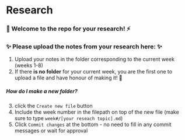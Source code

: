 # Research

### :wave: Welcome to the repo for your research! :zap: </br>

### :sparkles: Please upload the notes from your research here: :sparkles:
1. Upload your notes in the folder corresponding to the current week (weeks 1-8)
2. If there **is no folder** for your current week, you are the first one to upload a file and have honour of making it! :tada:

##### How do I make a new folder?
3. click the `Create new file` button
![]()
4. Include the week number in the filepath on top of the new file (make sure to type `week#/[your reseach topic].md`)
![]()
5. Click `Commit changes` at the bottom - no need to fill in any commit messages or wait for approval
